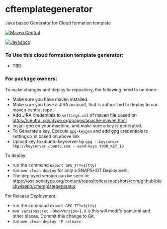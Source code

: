 # cftemplategenerator
Java based Generator for Cloud formation template

[![Maven Central](https://maven-badges.herokuapp.com/maven-central/com.github.blockwiseph/cftemplategenerator/badge.svg)](https://maven-badges.herokuapp.com/maven-central/com.github.blockwiseph/cftemplategenerator)

[![Javadocs](http://www.javadoc.io/badge/com.github.blockwiseph/cftemplategenerator.svg)](http://www.javadoc.io/doc/com.github.blockwiseph/cftemplategenerator)


### To Use this cloud formation template generator:

* TBD


### For package owners:

To make changes and deploy to repository, the following need to be done:

* Make sure you have maven installed. 
* Make sure you have a JIRA account, that is authorized to deploy to our maven central repo.
* Add JIRA credentials to `settings.xml` of maven file based on https://central.sonatype.org/pages/apache-maven.html
* Install gpg on your machine, and make sure a key is generated.
* To Generate a key, Execute `gpg-keygen` and add gpg credentials to settings.xml based on above link
* Upload key to ubuntu keyserver by `gpg --keyserver hkp://keyserver.ubuntu.com --send-keys YOUR_KEY_ID`


To deploy:

* run the command `export GPG_TTY=$(tty)`
* run `mvn clean deploy` for only a SNAPSHOT Deployment.
* The deployed version can be seen in: https://oss.sonatype.org/content/repositories/snapshots/com/github/blockwiseph/cftemplategenerator

For Release Deployment:

* run the command `export GPG_TTY=$(tty)`
* `mvn versions:set -DnewVersion=1.0.0` this will modify pom.xml and other places. Commit this change to Git.
* run `mvn clean deploy -P release`